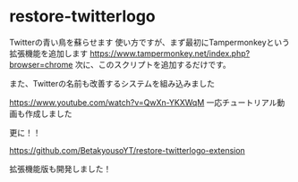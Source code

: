 # restore-twitterlogo
Twitterの青い鳥を蘇らせます
使い方ですが、まず最初にTampermonkeyという拡張機能を追加します
https://www.tampermonkey.net/index.php?browser=chrome
次に、このスクリプトを追加するだけです。

また、Twitterの名前も改善するシステムを組み込みました

https://www.youtube.com/watch?v=QwXn-YKXWqM
一応チュートリアル動画も作成しました

更に！！

https://github.com/BetakyousoYT/restore-twitterlogo-extension

拡張機能版も開発しました！
